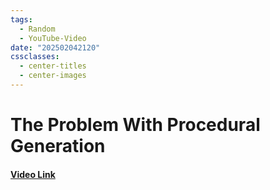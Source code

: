 ```yaml
---
tags:
  - Random
  - YouTube-Video
date: "202502042120"
cssclasses:
  - center-titles
  - center-images
---
```

# The Problem With Procedural Generation
#### [Video Link](https://www.youtube.com/watch?v=_4DtmRcTbhk)
